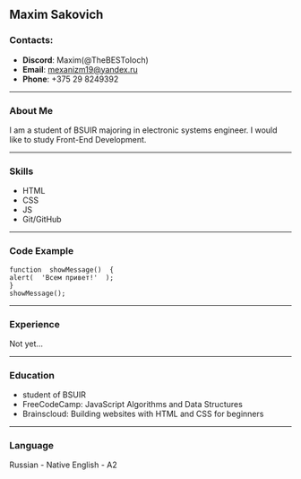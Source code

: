 ## Maxim Sakovich
### Contacts: 
* **Discord**: Maxim(@TheBESToIoch)
* **Email**: mexanizm19@yandex.ru
* **Phone**: +375 29 8249392
***
### About Me
I am a student of BSUIR majoring in electronic systems engineer. 
I would like to study Front-End Development.
 ***
### Skills
* HTML
* CSS
* JS
* Git/GitHub
***
### Code Example
```
function  showMessage()  {  
alert(  'Всем привет!'  );  
}  
showMessage();
```
***
### Experience
Not yet...
***
### Education
* student of BSUIR
* FreeCodeCamp: JavaScript Algorithms and Data Structures
* Brainscloud: Building websites with HTML and CSS for beginners
***
###  Language
Russian - Native
English - A2